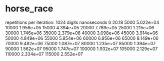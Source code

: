 # horse_race

repetitions per iteration: 1024
digits  nanoseconds
0	      20.18
5000	  5.022e+04
10000	  1.956e+05
15000	  4.394e+05
20000	  7.789e+05
25000	  1.215e+06
30000	  1.746e+06
35000	  2.379e+06
40000	  3.098e+06
45000	  3.914e+06
50000	  4.849e+06
55000	  5.854e+06
60000	  6.956e+06
65000	  8.149e+06
70000	  9.482e+06
75000	  1.087e+07
80000	  1.235e+07
85000	  1.394e+07
90000	  1.562e+07
95000	  1.747e+07
100000	1.932e+07
105000	2.129e+07
110000	2.334e+07
115000	2.552e+07
